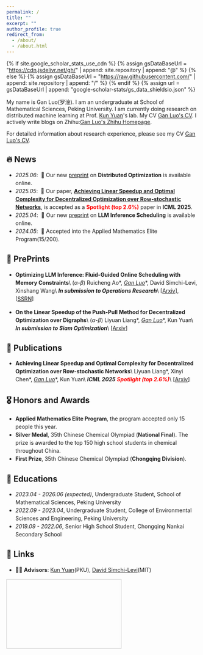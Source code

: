 ```yaml
---
permalink: /
title: ""
excerpt: ""
author_profile: true
redirect_from: 
  - /about/
  - /about.html
---
```


{% if site.google_scholar_stats_use_cdn %}
{% assign gsDataBaseUrl = "https://cdn.jsdelivr.net/gh/" | append: site.repository | append: "@" %}
{% else %}
{% assign gsDataBaseUrl = "https://raw.githubusercontent.com/" | append: site.repository | append: "/" %}
{% endif %}
{% assign url = gsDataBaseUrl | append: "google-scholar-stats/gs_data_shieldsio.json" %}

<style>
ul {
  line-height: 1.5;
}
</style>

<span class='anchor' id='about-me'></span>

My name is Gan Luo(<font face=STKaiti>罗淦</font>). I am an undergraduate at School of Mathematical Sciences, Peking University. I am currently doing research on distributed machine learning at Prof. [Kun Yuan](https://kunyuan827.github.io/)'s lab. My CV [Gan Luo's CV](../CV_GanLuo/cv.pdf). I actively write blogs on Zhihu:[Gan Luo's Zhihu Homepage](https://www.zhihu.com/people/zou-chu-dong-xue-16).

For detailed information about research experience, please see my CV [Gan Luo's CV](../CV_GanLuo/cv.pdf).


## 🔥 News
- *2025.06*: &nbsp;🌟 Our new [preprint](https://arxiv.org/abs/2506.18075) on **Distributed Optimization** is available online.
- *2025.05*: &nbsp;🎉 Our paper, **[Achieving Linear Speedup and Optimal Complexity for Decentralized Optimization over Row-stochastic Networks](https://arxiv.org/pdf/2506.04600)**, is accepted as a <span style="color:red">**Spotlight (top 2.6%)**</span> paper in **ICML 2025**.
- *2025.04*: &nbsp;🌟 Our new [preprint](https://arxiv.org/abs/2504.11320) on **LLM Inference Scheduling** is available online.
- *2024.05*: &nbsp;🎉 Accepted into the Applied Mathematics Elite Program(15/200).

<!-- ## 📝 Selected Papers -->

<!-- ## 📝 Publications 

<div class='paper-box'><div class='paper-box-image'><div><div class="badge">CVPR 2016</div><img src='images/500x300.png' alt="sym" width="100%"></div></div>
<div class='paper-box-text' markdown="1">

[Deep Residual Learning for Image Recognition](https://openaccess.thecvf.com/content_cvpr_2016/papers/He_Deep_Residual_Learning_CVPR_2016_paper.pdf)

**Kaiming He**, Xiangyu Zhang, Shaoqing Ren, Jian Sun

[**Project**](https://scholar.google.com/citations?view_op=view_citation&hl=zh-CN&user=DhtAFkwAAAAJ&citation_for_view=DhtAFkwAAAAJ:ALROH1vI_8AC) <strong><span class='show_paper_citations' data='DhtAFkwAAAAJ:ALROH1vI_8AC'></span></strong>
- Lorem ipsum dolor sit amet, consectetur adipiscing elit. Vivamus ornare aliquet ipsum, ac tempus justo dapibus sit amet. 
</div>
</div>

- [Lorem ipsum dolor sit amet, consectetur adipiscing elit. Vivamus ornare aliquet ipsum, ac tempus justo dapibus sit amet](https://github.com), A, B, C, **CVPR 2020**

# 🎖 Honors and Awards
- *2021.10* Lorem ipsum dolor sit amet, consectetur adipiscing elit. Vivamus ornare aliquet ipsum, ac tempus justo dapibus sit amet. 
- *2021.09* Lorem ipsum dolor sit amet, consectetur adipiscing elit. Vivamus ornare aliquet ipsum, ac tempus justo dapibus sit amet.  -->

## 📝 PrePrints
- **Optimizing LLM Inference: Fluid-Guided Online Scheduling with Memory Constraints**\\
($\alpha$-$\beta$) Ruicheng Ao\*, **<u>Gan Luo*</u>**, David Simchi-Levi, Xinshang Wang\\
**_In submission to Operations Research_**\\
[[Arxiv](https://arxiv.org/abs/2504.11320)], [[SSRN](https://papers.ssrn.com/sol3/papers.cfm?abstract_id=5195463)]

- **On the Linear Speedup of the Push-Pull Method for Decentralized Optimization over Digraphs**\\
($\alpha$-$\beta$) Liyuan Liang\*, **<u>Gan Luo*</u>**, Kun Yuan\\
**_In submission to Siam Optimization_**\\
[[Arxiv](https://arxiv.org/abs/2506.18075)]

## 📝 Publications
- **Achieving Linear Speedup and Optimal Complexity for Decentralized Optimization over Row-stochastic Networks**\\
Liyuan Liang\*, Xinyi Chen\*, **<u>Gan Luo*</u>**, Kun Yuan\\
**_ICML 2025_** <span style="color:red">***Spotlight (top 2.6%)***</span>\\
[[Arxiv](https://arxiv.org/pdf/2506.04600)]

## 🎖 Honors and Awards
- **Applied Mathematics Elite Program**, the program accepted only 15 people this year.
- **Silver Medal**, 35th Chinese Chemical Olympiad (**National Final**). The prize is awarded to the top 150 high school students in chemical throughout China.
- **First Prize**, 35th Chinese Chemical Olympiad (**Chongqing Division**).

## 📖 Educations
- *2023.04 - 2026.06 (expected)*, Undergraduate Student, School of Mathematical Sciences, Peking University
- *2022.09 - 2023.04*, Undergraduate Student, College of Environmental Sciences and Engineering, Peking University
- *2019.09 - 2022.06*, Senior High School Student, Chongqing Nankai Secondary School
## 🔗 Links
- 👨‍🏫 **Advisors**: [Kun Yuan](https://kunyuan827.github.io/)(PKU), [David Simchi-Levi](https://slevi1.mit.edu)(MIT)

<!-- # 💬 Invited Talks
- *2021.06*, Lorem ipsum dolor sit amet, consectetur adipiscing elit. Vivamus ornare aliquet ipsum, ac tempus justo dapibus sit amet. 
- *2021.03*, Lorem ipsum dolor sit amet, consectetur adipiscing elit. Vivamus ornare aliquet ipsum, ac tempus justo dapibus sit amet.  \| [\[video\]](https://github.com/)

# 💻 Internships
- *2019.05 - 2020.02*, [Lorem](https://github.com/), China. -->

<div class="clustrmaps-container" style="width: 300px; height: 180px; overflow: hidden; margin: 1em 0; border: 1px solid #ccc; /* Optional: border helps visualize the container */">
  <script type="text/javascript" id="mapmyvisitors" src="//mapmyvisitors.com/map.js?d=wXhj3VMV8ErHKlAkznvwdiZom4zFOwbyHEAM86vXFIM&cl=ffffff&w=a"></script>
</div>